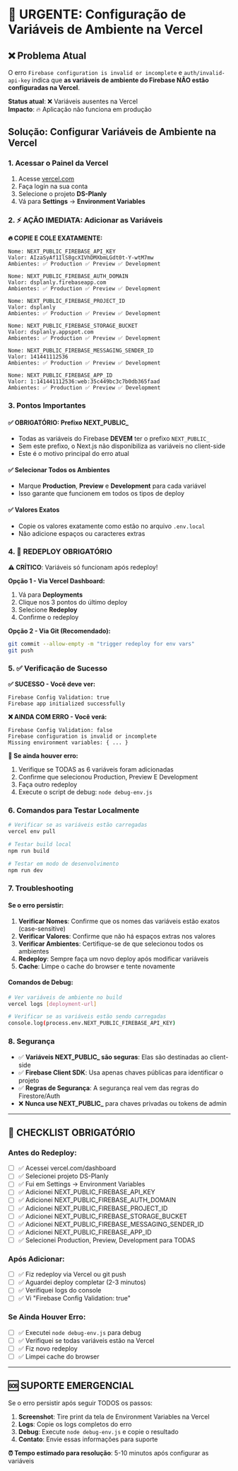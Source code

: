 # 🚨 URGENTE: Configuração de Variáveis de Ambiente na Vercel

## ❌ Problema Atual

O erro `Firebase configuration is invalid or incomplete` e `auth/invalid-api-key` indica que **as variáveis de ambiente do Firebase NÃO estão configuradas na Vercel**.

**Status atual**: ❌ Variáveis ausentes na Vercel  
**Impacto**: 🔥 Aplicação não funciona em produção

## Solução: Configurar Variáveis de Ambiente na Vercel

### 1. Acessar o Painel da Vercel

1. Acesse [vercel.com](https://vercel.com)
2. Faça login na sua conta
3. Selecione o projeto **DS-Planly**
4. Vá para **Settings** → **Environment Variables**

### 2. ⚡ AÇÃO IMEDIATA: Adicionar as Variáveis

**🔥 COPIE E COLE EXATAMENTE:**

```
Nome: NEXT_PUBLIC_FIREBASE_API_KEY
Valor: AIzaSyAf1IlS8gcXIVhDMXbmLGdt0t-Y-wtM7mw
Ambientes: ✅ Production ✅ Preview ✅ Development

Nome: NEXT_PUBLIC_FIREBASE_AUTH_DOMAIN  
Valor: dsplanly.firebaseapp.com
Ambientes: ✅ Production ✅ Preview ✅ Development

Nome: NEXT_PUBLIC_FIREBASE_PROJECT_ID
Valor: dsplanly
Ambientes: ✅ Production ✅ Preview ✅ Development

Nome: NEXT_PUBLIC_FIREBASE_STORAGE_BUCKET
Valor: dsplanly.appspot.com
Ambientes: ✅ Production ✅ Preview ✅ Development

Nome: NEXT_PUBLIC_FIREBASE_MESSAGING_SENDER_ID
Valor: 141441112536
Ambientes: ✅ Production ✅ Preview ✅ Development

Nome: NEXT_PUBLIC_FIREBASE_APP_ID
Valor: 1:141441112536:web:35c449bc3c7b0db365faad
Ambientes: ✅ Production ✅ Preview ✅ Development
```

### 3. Pontos Importantes

#### ✅ **OBRIGATÓRIO: Prefixo NEXT_PUBLIC_**
- Todas as variáveis do Firebase **DEVEM** ter o prefixo `NEXT_PUBLIC_`
- Sem este prefixo, o Next.js não disponibiliza as variáveis no client-side
- Este é o motivo principal do erro atual

#### ✅ **Selecionar Todos os Ambientes**
- Marque **Production**, **Preview** e **Development** para cada variável
- Isso garante que funcionem em todos os tipos de deploy

#### ✅ **Valores Exatos**
- Copie os valores exatamente como estão no arquivo `.env.local`
- Não adicione espaços ou caracteres extras

### 4. 🚀 REDEPLOY OBRIGATÓRIO

**⚠️ CRÍTICO**: Variáveis só funcionam após redeploy!

**Opção 1 - Via Vercel Dashboard:**
1. Vá para **Deployments**
2. Clique nos 3 pontos do último deploy
3. Selecione **Redeploy**
4. Confirme o redeploy

**Opção 2 - Via Git (Recomendado):**
```bash
git commit --allow-empty -m "trigger redeploy for env vars"
git push
```

### 5. ✅ Verificação de Sucesso

**✅ SUCESSO - Você deve ver:**
```
Firebase Config Validation: true
Firebase app initialized successfully
```

**❌ AINDA COM ERRO - Você verá:**
```
Firebase Config Validation: false
Firebase configuration is invalid or incomplete
Missing environment variables: { ... }
```

**🔧 Se ainda houver erro:**
1. Verifique se TODAS as 6 variáveis foram adicionadas
2. Confirme que selecionou Production, Preview E Development
3. Faça outro redeploy
4. Execute o script de debug: `node debug-env.js`

### 6. Comandos para Testar Localmente

```bash
# Verificar se as variáveis estão carregadas
vercel env pull

# Testar build local
npm run build

# Testar em modo de desenvolvimento
npm run dev
```

### 7. Troubleshooting

#### Se o erro persistir:

1. **Verificar Nomes**: Confirme que os nomes das variáveis estão exatos (case-sensitive)
2. **Verificar Valores**: Confirme que não há espaços extras nos valores
3. **Verificar Ambientes**: Certifique-se de que selecionou todos os ambientes
4. **Redeploy**: Sempre faça um novo deploy após modificar variáveis
5. **Cache**: Limpe o cache do browser e tente novamente

#### Comandos de Debug:

```bash
# Ver variáveis de ambiente no build
vercel logs [deployment-url]

# Verificar se as variáveis estão sendo carregadas
console.log(process.env.NEXT_PUBLIC_FIREBASE_API_KEY)
```

### 8. Segurança

- ✅ **Variáveis NEXT_PUBLIC_ são seguras**: Elas são destinadas ao client-side
- ✅ **Firebase Client SDK**: Usa apenas chaves públicas para identificar o projeto
- ✅ **Regras de Segurança**: A segurança real vem das regras do Firestore/Auth
- ❌ **Nunca use NEXT_PUBLIC_** para chaves privadas ou tokens de admin

---

## 🎯 CHECKLIST OBRIGATÓRIO

### Antes do Redeploy:
- [ ] ✅ Acessei vercel.com/dashboard
- [ ] ✅ Selecionei projeto DS-Planly  
- [ ] ✅ Fui em Settings → Environment Variables
- [ ] ✅ Adicionei NEXT_PUBLIC_FIREBASE_API_KEY
- [ ] ✅ Adicionei NEXT_PUBLIC_FIREBASE_AUTH_DOMAIN
- [ ] ✅ Adicionei NEXT_PUBLIC_FIREBASE_PROJECT_ID
- [ ] ✅ Adicionei NEXT_PUBLIC_FIREBASE_STORAGE_BUCKET
- [ ] ✅ Adicionei NEXT_PUBLIC_FIREBASE_MESSAGING_SENDER_ID
- [ ] ✅ Adicionei NEXT_PUBLIC_FIREBASE_APP_ID
- [ ] ✅ Selecionei Production, Preview, Development para TODAS

### Após Adicionar:
- [ ] ✅ Fiz redeploy via Vercel ou git push
- [ ] ✅ Aguardei deploy completar (2-3 minutos)
- [ ] ✅ Verifiquei logs do console
- [ ] ✅ Vi "Firebase Config Validation: true"

### Se Ainda Houver Erro:
- [ ] ✅ Executei `node debug-env.js` para debug
- [ ] ✅ Verifiquei se todas variáveis estão na Vercel
- [ ] ✅ Fiz novo redeploy
- [ ] ✅ Limpei cache do browser

---

## 🆘 SUPORTE EMERGENCIAL

Se o erro persistir após seguir TODOS os passos:

1. **Screenshot**: Tire print da tela de Environment Variables na Vercel
2. **Logs**: Copie os logs completos do erro
3. **Debug**: Execute `node debug-env.js` e copie o resultado
4. **Contato**: Envie essas informações para suporte

**⏰ Tempo estimado para resolução**: 5-10 minutos após configurar as variáveis